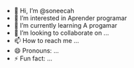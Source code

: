 - 👋 Hi, I’m @soneecah
- 👀 I’m interested in Aprender programar
- 🌱 I’m currently learning A progamar 
- 💞️ I’m looking to collaborate on ...
- 📫 How to reach me ...
- 😄 Pronouns: ...
- ⚡ Fun fact: ...

<!---
soneecah/soneecah is a ✨ special ✨ repository because its `README.md` (this file) appears on your GitHub profile.
You can click the Preview link to take a look at your changes.
--->
